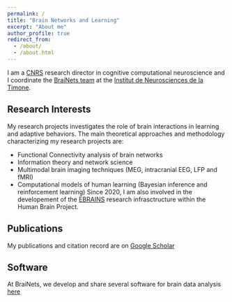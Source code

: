 ```yaml
---
permalink: /
title: "Brain Networks and Learning"
excerpt: "About me"
author_profile: true
redirect_from: 
  - /about/
  - /about.html
---
```


I am a [CNRS](https://www.cnrs.fr/fr) research director in cognitive computational neuroscience and I coordinate the [BraiNets team](https://brainets.github.io/) at the [Institut de Neurosciences de la Timone](https://www.int.univ-amu.fr/).

Research Interests
------
My research projects investigates the role of brain interactions in learning and adaptive behaviors. The main theoretical approaches and methodology characterizing my research projects are:
- Functional Connectivity analysis of brain networks
- Information theory and network science
- Multimodal brain imaging techniques (MEG, intracranial EEG, LFP and fMRI)
- Computational models of human learning (Bayesian inference and reinforcement learning)
Since 2020, I am also involved in the developement of the [EBRAINS](https://ebrains.eu/) research infrasctructure within the Human Brain Project.

Publications
------
My publications and citation record are on [Google Scholar](https://scholar.google.fr/citations?user=vsskO0AAAAAJ&hl=en)

Software
------
At BraiNets, we develop and share several software for brain data analysis [here](https://brainets.github.io/software.html)
